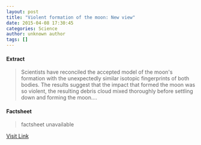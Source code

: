 ```yaml
---
layout: post
title: "Violent formation of the moon: New view"
date: 2015-04-08 17:30:45
categories: Science
author: unknown author
tags: []
---
```



#### Extract
>Scientists have reconciled the accepted model of the moon's formation with the unexpectedly similar isotopic fingerprints of both bodies. The results suggest that the impact that formed the moon was so violent, the resulting debris cloud mixed thoroughly before settling down and forming the moon....

#### Factsheet
>factsheet unavailable

[Visit Link](http://feeds.sciencedaily.com/~r/sciencedaily/~3/k1NwNBmKZU4/150408133045.htm)


